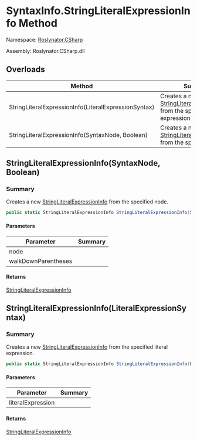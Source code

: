 # SyntaxInfo\.StringLiteralExpressionInfo Method

Namespace: [Roslynator.CSharp](../../README.md)

Assembly: Roslynator\.CSharp\.dll

## Overloads

| Method | Summary |
| ------ | ------- |
| StringLiteralExpressionInfo\(LiteralExpressionSyntax\) | Creates a new [StringLiteralExpressionInfo](../../Syntax/StringLiteralExpressionInfo/README.md) from the specified literal expression\. |
| StringLiteralExpressionInfo\(SyntaxNode, Boolean\) | Creates a new [StringLiteralExpressionInfo](../../Syntax/StringLiteralExpressionInfo/README.md) from the specified node\. |

## StringLiteralExpressionInfo\(SyntaxNode, Boolean\)

### Summary

Creates a new [StringLiteralExpressionInfo](../../Syntax/StringLiteralExpressionInfo/README.md) from the specified node\.

```csharp
public static StringLiteralExpressionInfo StringLiteralExpressionInfo(SyntaxNode node, bool walkDownParentheses = true)
```

#### Parameters

| Parameter | Summary |
| --------- | ------- |
| node | |
| walkDownParentheses | |

#### Returns

[StringLiteralExpressionInfo](../../Syntax/StringLiteralExpressionInfo/README.md)


## StringLiteralExpressionInfo\(LiteralExpressionSyntax\)

### Summary

Creates a new [StringLiteralExpressionInfo](../../Syntax/StringLiteralExpressionInfo/README.md) from the specified literal expression\.

```csharp
public static StringLiteralExpressionInfo StringLiteralExpressionInfo(LiteralExpressionSyntax literalExpression)
```

#### Parameters

| Parameter | Summary |
| --------- | ------- |
| literalExpression | |

#### Returns

[StringLiteralExpressionInfo](../../Syntax/StringLiteralExpressionInfo/README.md)


